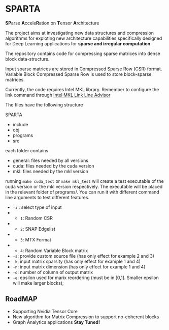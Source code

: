 # SPARTA
**SP**arse **A**ccele**R**ation on **T**ensor **A**rchitecture

The project aims at investigating new data structures and compression algorithms for exploting new architecture capabilities specifically designed for Deep Learning applications for **sparse and irregular computation**.

The repository contains code for compressing sparse matrices into dense block data-structure. 


Input sparse matrices are stored in Compressed Sparse Row (CSR) format. 
Variable Block Compressed Sparse Row is used to store block-sparse matrices. 

Currently, the code requires Intel MKL library.  Remember to configure the link command through
[Intel MKL Link Line Advisor](https://software.intel.com/en-us/articles/intel-mkl-link-line-advisor/)

The files have the following structure

SPARTA
* include
* obj
* programs 
* src   

each folder contains 
* general: files needed by all versions
* cuda: files needed by the cuda version
* mkl: files needed by the mkl version


running `make cuda_test` or `make mkl_test` will create a test executable of the cuda version or the mkl version respectively. The executable will be placed in the relevant folder of programs/. You can run it with different command line arguments to test different features.  

* `-i` : select type of input
* *  `1`: Random CSR
* *  `2`: SNAP Edgelist
* *  `3`: MTX Format
* *  `4`: Random Variable Block matrix
* `-s`: provide custom source file (has only effect for example 2 and 3)
* `-k`: input matrix sparsity (has only effect for example 1 and 4)
* `-n`: input matrix dimension (has only effect for example 1 and 4)
* `-o`: number of column of output matrix
* `-e`: epsilon used for marix reordering (must be in [0,1]. Smaller epsilon will make larger blocks);  


## RoadMAP
* Supporting Nvidia Tensor Core
* New algorithm for Matrix Compression to support no-coherent blocks
* Graph Analytics applications
**Stay Tuned!**
